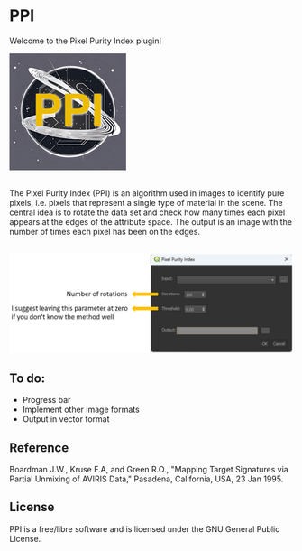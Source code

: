 # PPI
Welcome to the Pixel Purity Index plugin!

![](/icon.png)
##
The Pixel Purity Index (PPI) is an algorithm used in images to identify pure pixels, i.e. pixels that represent a single type of material in the scene. The central idea is to rotate the data set and check how many times each pixel appears at the edges of the attribute space. The output is an image with the number of times each pixel has been on the edges.
 ##
![](/ppi_explain.png)
 ## To do:
 - Progress bar
 - Implement other image formats
 - Output in vector format
 ## Reference
 Boardman J.W., Kruse F.A, and Green R.O., "Mapping Target Signatures via Partial Unmixing of AVIRIS Data," Pasadena, California, USA, 23 Jan 1995.
 ## License

PPI is a free/libre software and is licensed under the GNU General Public License.